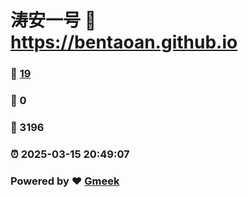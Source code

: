 # 涛安一号 :link: https://bentaoan.github.io 
### :page_facing_up: [19](https://bentaoan.github.io/tag.html) 
### :speech_balloon: 0 
### :hibiscus: 3196 
### :alarm_clock: 2025-03-15 20:49:07 
### Powered by :heart: [Gmeek](https://github.com/Meekdai/Gmeek)
